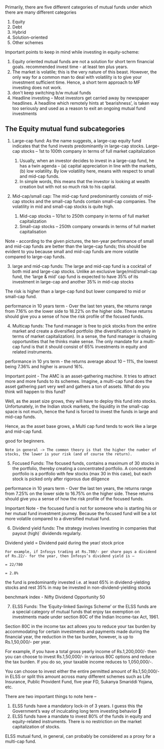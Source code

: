 Primarily, there are five different categories of mutual funds under which there are many different categories

1. Equity
2. Debt
3. Hybrid
4. Solution-oriented
5. Other schemes

Important points to keep in mind while investing in equity-scheme:

1. Equity oriented mutual funds are not a solution for short term financial goals. recommended invest time - at least ten plus years.
2. The market is volatile; this is the very nature of this beast. However, the only way for a common man to deal with volatility is to give your investment sufficient time. Hence, a short term approach to MF investing does not work.
3. don't keep switching b/w mutual funds
4. Headline investing – Most investors get carried away by newspaper headlines. A headline which remotely hints at ‘bearishness’, is taken way too seriously and used as a reason to exit an ongoing mutual fund investments

## The Equity mutual fund subcategories

1. Large-cap fund: As the name suggests, a large-cap equity fund indicates that the fund invests predominantly in large-cap stocks. Large-cap stocks – 1st to 100th company in terms of full market capitalization
   1. Usually, when an investor decides to invest in a large-cap fund, he has a twin agenda – (a) capital appreciation in line with the markets, (b) low volatility. By low volatility here, means with respect to small and mid-cap funds.
   2. In simple words, this means that the investor is looking at wealth creation but with not so much risk to his capital.

2. Mid-cap/small cap: The mid-cap fund predominantly consists of mid-cap stocks and the small-cap funds contain small-cap companies. The volatility in mid and small-cap stocks is quite high. 
   1. Mid-cap stocks – 101st to 250th company in terms of full market capitalization
   2. Small-cap stocks – 250th company onwards in terms of full market capitalisation

Note - according to the given pictures, the ten-year performance of small and mid-cap funds are better than the large-cap funds; this should be evident to you because small and mid-cap funds are more volatile compared to large-cap funds.

3. large and mid-cap funds: The large and mid-cap fund is a cocktail of both mid and large-cap stocks. Unlike an exclusive large/mid/small-cap fund, the ‘large & mid’ cap fund is expected to have 35% of its investment in large-cap and another 35% in mid-cap stocks

The risk is higher than a large-cap fund but lower compared to mid or small-cap fund.

performance in 10 years term - Over the last ten years, the returns range from 7.16% on the lower side to 18.22%  on the higher side. These returns should give you a sense of how the risk profile of the focused funds.
   
4. Multicap funds: The fund manager is free to pick stocks from the entire market and create a diversified portfolio (the diversification is mainly in terms of market capitalization). In a sense, the fund manager is chasing opportunities that he thinks make sense. The only mandate for a multi-cap fund is that it should consist of 65% investments in equity and related instruments.

performance in 10 yrs term - the returns average about 10 – 11%, the lowest being 7.36% and higher is around 16%.

Important point - The AMC is an asset-gathering machine. It tries to attract more and more funds to its schemes. Imagine, a multi-cap fund does the asset gathering part very well and gathers a ton of assets. What do you think will happen to this fund?

Well, as the asset size grows, they will have to deploy this fund into stocks. Unfortunately, in the Indian stock markets, the liquidity in the small-cap space is not much, hence the fund is forced to invest the funds in large and mid-cap funds.

Hence, as the asset base grows, a Multi cap fund tends to work like a large and mid-cap fund.

good for beginners.

```
Note in general -> The common theory is that the higher the number of stocks, the lower is your risk (and of course the return).
```

5. Focused Funds: The focused funds, contains a maximum of 30 stocks in the portfolio, thereby creating a concentrated portfolio. A concentrated portfolio is a portfolio with few stocks (max 30 in this case), but each stock is picked only after rigorous due diligence

performance in 10 years term - Over the last ten years, the returns range from 7.25% on the lower side to 16.75%  on the higher side. These returns should give you a sense of how the risk profile of the focused funds.

Important Note - the focused fund is not for someone who is starting his or her mutual fund investment journey. Because the focused fund will be a lot more volatile compared to a diversified mutual fund.

6. Dividend yield funds: The strategy involves investing in companies that payout (high)` dividends regularly.

Dividend yield = Dividend paid during the year/ stock price

```
For example, if Infosys trading at Rs.780/- per share pays a dividend of Rs.22/- for the year, then Infosys’s dividend yield is –

= 22/780

= 2.8%
```

the fund is predominantly invested i.e. at least 65% in dividend-yielding stocks and rest 35% in may be invested in non-dividend-yielding stocks

benchmark index - Nifty Dividend Opportunity 50

7.  ELSS Funds: The ‘Equity-linked Savings Scheme’ or the ELSS funds are a special category of mutual funds that enjoy tax exemption on investments made under section 80C of the Indian Income-tax Act, 1961.

Section 80C in the income tax act allows you to reduce your tax burden by accommodating for certain investments and payments made during the financial year, the reduction in the tax burden, however, is up to Rs.1,50,000/- per year.

For example, if you have a total gross yearly income of Rs.1,200,000/- then you can choose to invest Rs.1,50,000/- in various 80C options and reduce the tax burden. If you do so, your taxable income reduces to 1,050,000/-.

You can choose to invest either the entire permitted amount of Rs.1,50,000/- in ELSS or split this amount across many different schemes such as Life Insurance, Public Provident Fund, five year FD, Sukanya Smariddi Yojana, etc.

There are two important things to note here –

1. ELSS funds have a mandatory lock-in of 3 years. I guess this the Government’s way of inculcating long term investing behavior 🙂
2. ELSS funds have a mandate to invest 80% of the funds in equity and equity-related instruments. There is no restriction on the market capitalization of stocks.

ELSS mutual fund, in general, can probably be considered as a proxy for a multi-cap fund.